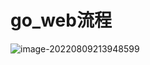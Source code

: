 # go_web流程

![image-20220809213948599](C:\Users\88463\AppData\Roaming\Typora\typora-user-images\image-20220809213948599.png)
